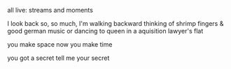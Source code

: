 all live:
streams and moments

I look back so, so much,
I'm walking backward
thinking of shrimp fingers & good german music
or dancing to queen in a aquisition lawyer's flat

you make space
now
you make time

you got a secret
tell me your secret
